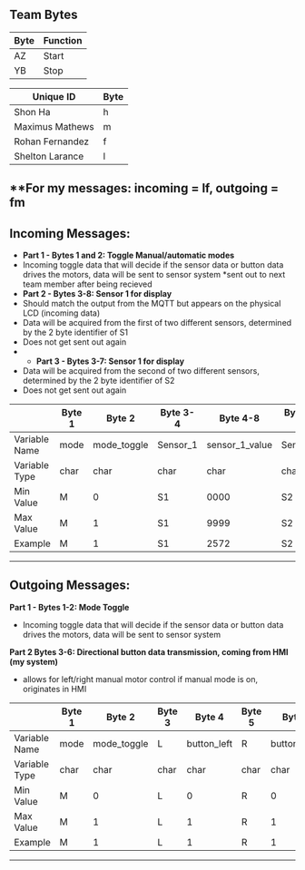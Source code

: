 
## Team Bytes
| Byte | Function |
|----|-------|
| AZ | Start |
| YB | Stop  |

| Unique ID | Byte |
|-----|-----|
|Shon Ha| h |
|Maximus Mathews|m|
|Rohan Fernandez|f|
|Shelton Larance|l|

**For my messages: incoming = lf, outgoing = fm
---------------------
## Incoming Messages:

* **Part 1 - Bytes 1 and 2: Toggle Manual/automatic modes**
* Incoming toggle data that will decide if the sensor data or button data drives the motors, data will be sent to sensor system
*sent out to next team member after being recieved
* **Part 2 - Bytes 3-8: Sensor 1 for display** 
* Should match the output from the MQTT but appears on the physical LCD (incoming data)
* Data will be acquired from the first of two different sensors, determined by the 2 byte identifier of S1
* Does not get sent out again
* * **Part 3 - Bytes 3-7: Sensor 1 for display** 
* Data will be acquired from the second of two different sensors, determined by the 2 byte identifier of S2
* Does not get sent out again

|                |  Byte 1        | Byte 2          | Byte 3-4         | Byte 4-8     | Byte 9-10 | Byte 11-15 |
|--------------- |--------------- |--------------- |----------------|-----------------|-----------|--------|
| Variable Name  | mode           | mode_toggle    | Sensor_1       | sensor_1_value  | Sensor_2 | sensor_2_value|
| Variable Type  | char           | char           | char           |  char           | char     | char         |
| Min Value      | M              | 0              | S1             | 0000            | S2       | 0000          |
| Max Value      | M              | 1              | S1             | 9999            |S2        | 9999          |
| Example        | M              | 1              | S1             | 2572            |S2        | 4572          |

----------------------
## Outgoing Messages:

**Part 1 - Bytes 1-2: Mode Toggle**
* Incoming toggle data that will decide if the sensor data or button data drives the motors, data will be sent to sensor system
  
**Part 2 Bytes 3-6: Directional button data transmission, coming from HMI (my system)**
* allows for left/right manual motor control if manual mode is on, originates in HMI
  


|               | Byte 1    | Byte 2      | Byte 3      | Byte 4       | Byte 5    |  Byte 6 |
|---------------|---------- |---------- |-------------|--------------|-----------|---------|
| Variable Name | mode      |  mode_toggle         | L        | button_left |   R     | button_right|
| Variable Type | char      |   char             |  char    | char     | char        | char |
| Min Value     | M         |   0          | L          | 0            | R         |  0       |
| Max Value     | M         |   1         | L          | 1            | R         |  1       |
| Example       | M         |   1           | L          | 1            | R         |  1       |

----------------
